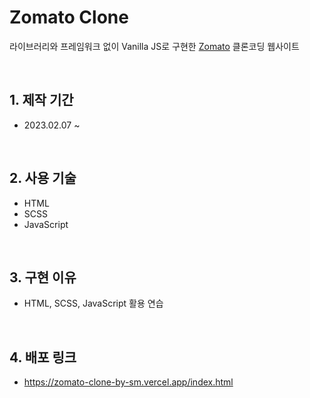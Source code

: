 # Zomato Clone
라이브러리와 프레임워크 없이 Vanilla JS로 구현한 [Zomato](https://www.zomato.com/) 클론코딩 웹사이트

<br/>

## 1. 제작 기간 
- 2023.02.07 ~ 
<br/>

## 2. 사용 기술
- HTML
- SCSS
- JavaScript
<br/>

## 3. 구현 이유
- HTML, SCSS, JavaScript 활용 연습
<br/>

## 4. 배포 링크
- https://zomato-clone-by-sm.vercel.app/index.html
<br/>